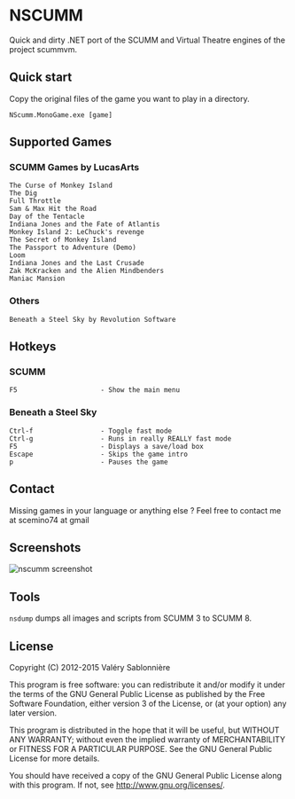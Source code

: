# NSCUMM

Quick and dirty .NET port of the SCUMM and Virtual Theatre engines of the project scummvm.

## Quick start

Copy the original files of the game you want to play in a directory.

`NScumm.MonoGame.exe [game]`

## Supported Games

### SCUMM Games by LucasArts
    The Curse of Monkey Island
    The Dig
    Full Throttle
    Sam & Max Hit the Road
    Day of the Tentacle
    Indiana Jones and the Fate of Atlantis
    Monkey Island 2: LeChuck's revenge
    The Secret of Monkey Island
    The Passport to Adventure (Demo)
    Loom
    Indiana Jones and the Last Crusade
    Zak McKracken and the Alien Mindbenders
    Maniac Mansion

### Others
    Beneath a Steel Sky by Revolution Software

## Hotkeys

### SCUMM
    F5                     - Show the main menu
### Beneath a Steel Sky
    Ctrl-f                 - Toggle fast mode
    Ctrl-g                 - Runs in really REALLY fast mode
    F5                     - Displays a save/load box
    Escape                 - Skips the game intro
    p                      - Pauses the game

## Contact

Missing games in your language or anything else ? Feel free to contact me at scemino74 at gmail

Screenshots
-----------

![nscumm screenshot](https://raw.github.com/scemino/nscumm/master/Doc/Images/nscumm.png)

## Tools

`nsdump` dumps all images and scripts from SCUMM 3 to SCUMM 8.

## License

Copyright (C) 2012-2015  Valéry Sablonnière

This program is free software: you can redistribute it and/or modify
it under the terms of the GNU General Public License as published by
the Free Software Foundation, either version 3 of the License, or
(at your option) any later version.

This program is distributed in the hope that it will be useful,
but WITHOUT ANY WARRANTY; without even the implied warranty of
MERCHANTABILITY or FITNESS FOR A PARTICULAR PURPOSE.  See the
GNU General Public License for more details.

You should have received a copy of the GNU General Public License
along with this program.  If not, see <http://www.gnu.org/licenses/>.
